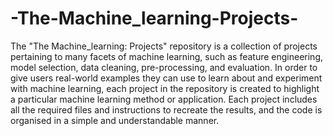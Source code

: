 # -The-Machine_learning-Projects-
The "The Machine_learning: Projects" repository is a collection of projects pertaining to many facets of machine learning, such as feature engineering, model selection, data cleaning, pre-processing, and evaluation. In order to give users real-world examples they can use to learn about and experiment with machine learning, each project in the repository is created to highlight a particular machine learning method or application. Each project includes all the required files and instructions to recreate the results, and the code is organised in a simple and understandable manner.
